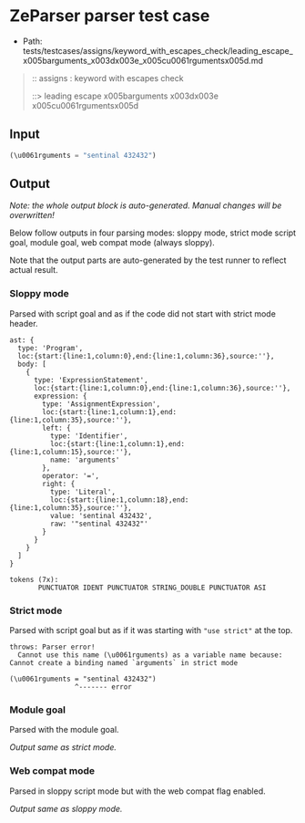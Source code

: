 # ZeParser parser test case

- Path: tests/testcases/assigns/keyword_with_escapes_check/leading_escape_x005barguments_x003dx003e_x005cu0061rgumentsx005d.md

> :: assigns : keyword with escapes check
>
> ::> leading escape x005barguments x003dx003e x005cu0061rgumentsx005d

## Input

`````js
(\u0061rguments = "sentinal 432432")
`````

## Output

_Note: the whole output block is auto-generated. Manual changes will be overwritten!_

Below follow outputs in four parsing modes: sloppy mode, strict mode script goal, module goal, web compat mode (always sloppy).

Note that the output parts are auto-generated by the test runner to reflect actual result.

### Sloppy mode

Parsed with script goal and as if the code did not start with strict mode header.

`````
ast: {
  type: 'Program',
  loc:{start:{line:1,column:0},end:{line:1,column:36},source:''},
  body: [
    {
      type: 'ExpressionStatement',
      loc:{start:{line:1,column:0},end:{line:1,column:36},source:''},
      expression: {
        type: 'AssignmentExpression',
        loc:{start:{line:1,column:1},end:{line:1,column:35},source:''},
        left: {
          type: 'Identifier',
          loc:{start:{line:1,column:1},end:{line:1,column:15},source:''},
          name: 'arguments'
        },
        operator: '=',
        right: {
          type: 'Literal',
          loc:{start:{line:1,column:18},end:{line:1,column:35},source:''},
          value: 'sentinal 432432',
          raw: '"sentinal 432432"'
        }
      }
    }
  ]
}

tokens (7x):
       PUNCTUATOR IDENT PUNCTUATOR STRING_DOUBLE PUNCTUATOR ASI
`````

### Strict mode

Parsed with script goal but as if it was starting with `"use strict"` at the top.

`````
throws: Parser error!
  Cannot use this name (\u0061rguments) as a variable name because: Cannot create a binding named `arguments` in strict mode

(\u0061rguments = "sentinal 432432")
                ^------- error
`````


### Module goal

Parsed with the module goal.

_Output same as strict mode._

### Web compat mode

Parsed in sloppy script mode but with the web compat flag enabled.

_Output same as sloppy mode._
